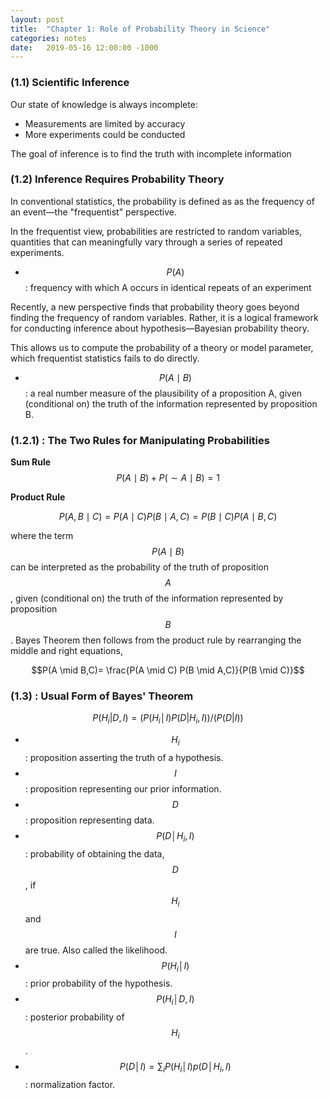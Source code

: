 ```yaml
---
layout: post
title:  "Chapter 1: Role of Probability Theory in Science"
categories: notes
date:   2019-05-16 12:00:00 -1000
---
```


### (1.1) Scientific Inference

Our state of knowledge is always incomplete:
- Measurements are limited by accuracy
- More experiments could be conducted

The goal of inference is to find the truth with incomplete information

### (1.2) Inference Requires Probability Theory

In conventional statistics, the probability is defined as as the frequency of an event&mdash;the "frequentist" perspective.

In the frequentist view, probabilities are restricted to random variables, quantities that can meaningfully vary through a series of repeated experiments.

- $$P(A)$$ : frequency with which A occurs in identical repeats of an experiment

Recently, a new perspective finds that probability theory goes beyond finding the frequency of random variables. Rather, it is a logical framework for conducting inference about hypothesis&mdash;Bayesian probability theory.

This allows us to compute the probability of a theory or model parameter, which frequentist statistics fails to do directly.

- $$P(A \mid B)$$ : a real number measure of the plausibility of a proposition A, given (conditional on) the truth of the information represented by proposition B.


### (1.2.1) : The Two Rules for Manipulating Probabilities

**Sum Rule**
$$P(A \mid B) + P(\sim A \mid B) = 1$$

**Product Rule**

$$P(A,B \mid C)=P(A \mid C)P(B \mid A, C)=P(B \mid C)P(A \mid B,C)$$

where the term $$P(A \mid B)$$ can be interpreted as the probability of the truth of proposition $$A$$, given (conditional on) the truth of the information represented by proposition $$B$$. Bayes Theorem then follows from the product rule by rearranging the middle and right equations,

$$P(A \mid B,C)= \frac{P(A \mid C) P(B \mid A,C)}{P(B \mid C)}$$

### (1.3) : Usual Form of Bayes' Theorem

$$P(H_i|D, I)=(P(H_i│I)P(D|H_i,I))/(P(D|I))$$
- $$H_i$$ : proposition asserting the truth of a hypothesis.
- $$I$$ : proposition representing our prior information.
- $$D$$ : proposition representing data.
- $$P(D│H_i,I)$$ : probability of obtaining the data, $$D$$, if $$H_i$$  and $$I$$ are true. Also called the likelihood.
- $$P(H_i│I)$$ : prior probability of the hypothesis.
- $$P(H_i│D,I)$$ : posterior probability of $$H_i$$.
- $$P(D│I)= \sum_i  P(H_i│I)p(D│H_i,I)$$ : normalization factor.
